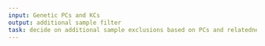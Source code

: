```yaml
---
input: Genetic PCs and KCs
output: additional sample filter
task: decide on additional sample exclusions based on PCs and relatedness
---
```

